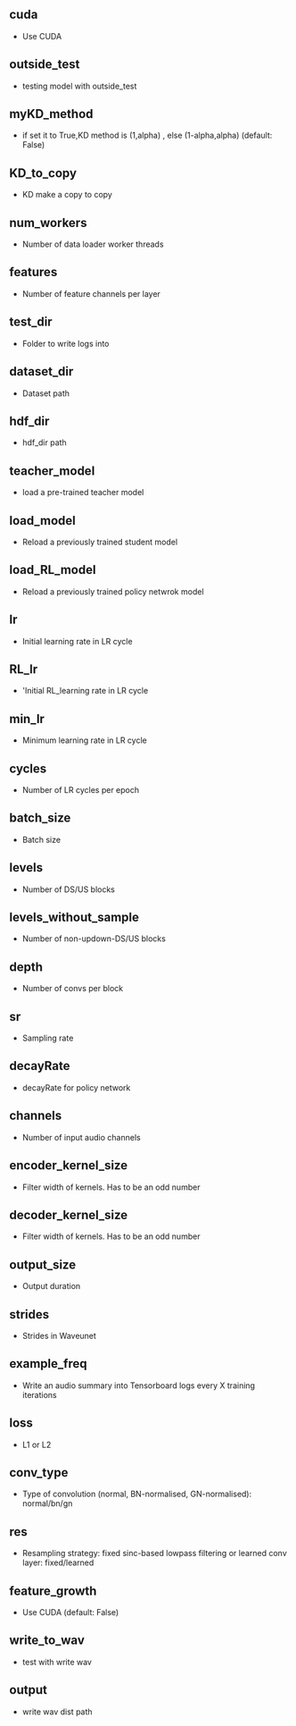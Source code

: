 
## cuda
* Use CUDA 
## outside_test
* testing model with outside_test
## myKD_method
* if set it to True,KD method is (1,alpha) , else (1-alpha,alpha) (default: False)
## KD_to_copy
* KD make a copy to copy
## num_workers
* Number of data loader worker threads 
## features
* Number of feature channels per layer
## test_dir
* Folder to write logs into
## dataset_dir
* Dataset path
## hdf_dir
* hdf_dir path
## teacher_model
* load a  pre-trained teacher model
## load_model
* Reload a previously trained student model 
## load_RL_model
* Reload a previously trained policy netwrok model 
## lr
* Initial learning rate in LR cycle 
## RL_lr
* 'Initial RL_learning rate in LR cycle 
## min_lr
* Minimum learning rate in LR cycle 
## cycles
* Number of LR cycles per epoch
## batch_size
* Batch size
## levels
* Number of DS/US blocks 
## levels_without_sample
* Number of non-updown-DS/US blocks 
## depth
* Number of convs per block
## sr
* Sampling rate
## decayRate
* decayRate for policy network
## channels
* Number of input audio channels
## encoder_kernel_size
* Filter width of kernels. Has to be an odd number
## decoder_kernel_size
* Filter width of kernels. Has to be an odd number
## output_size
* Output duration
## strides
* Strides in Waveunet
## example_freq
* Write an audio summary into Tensorboard logs every X training iterations
## loss
* L1 or L2
## conv_type
* Type of convolution (normal, BN-normalised, GN-normalised): normal/bn/gn
## res
* Resampling strategy: fixed sinc-based lowpass filtering or learned conv layer: fixed/learned
## feature_growth
* Use CUDA (default: False)
## write_to_wav
* test with write wav
## output
* write wav dist path 
                            